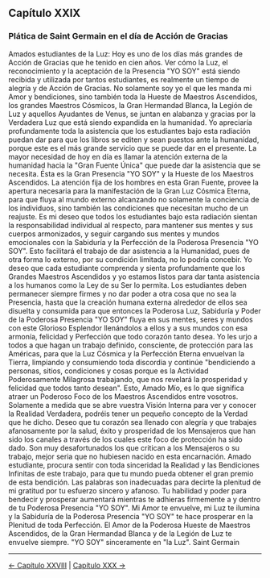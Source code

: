 ## Capítulo XXIX
### Plática de Saint Germain en el día de Acción de Gracias

Amados estudiantes de la Luz:
Hoy es uno de los días más grandes de Acción de Gracias que he tenido en cien años. Ver cómo la Luz, el reconocimiento y la aceptación de la Presencia "YO SOY" está siendo recibida y utilizada por tantos estudiantes, es realmente un tiempo de alegría y de Acción de Gracias.
No solamente soy yo el que les manda mi Amor y bendiciones, sino también toda la Hueste de Maestros Ascendidos, los grandes Maestros Cósmicos, la Gran Hermandad Blanca, la Legión de Luz y aquellos Ayudantes de Venus, se juntan en alabanza y gracias por la Verdadera Luz que está siendo expandida en la humanidad.
Yo apreciaría profundamente toda la asistencia que los estudiantes bajo esta radiación puedan dar para que los libros se editen y sean puestos ante la humanidad, porque este es el más grande servicio que se puede dar en el presente.
La mayor necesidad de hoy en día es llamar la atención externa de la humanidad hacia la "Gran Fuente Única" que puede dar la asistencia que se necesita. Ésta es la Gran Presencia "YO SOY" y la Hueste de los Maestros Ascendidos. La atención fija de los hombres en esta Gran Fuente, provee la apertura necesaria para la manifestación de la Gran Luz Cósmica Eterna, para que fluya al mundo externo alcanzando no solamente la conciencia de los individuos, sino también las condiciones que necesitan mucho de un reajuste.
Es mi deseo que todos los estudiantes bajo esta radiación sientan la responsabilidad individual al respecto, para mantener sus mentes y sus cuerpos armonizados, y seguir cargando sus mentes y mundos emocionales con la Sabiduría y la Perfección de la Poderosa Presencia "YO SOY". Esto facilitará el trabajo de dar asistencia a la Humanidad, pues de otra forma lo externo, por su condición limitada, no lo podría concebir.
Yo deseo que cada estudiante comprenda y sienta profundamente que los Grandes Maestros Ascendidos y yo estamos listos para dar tanta asistencia a los humanos como la Ley de su Ser lo permita. Los estudiantes deben permanecer siempre firmes y no dar poder a otra cosa que no sea la Presencia, hasta que la creación humana externa alrededor de ellos sea disuelta y consumida para que entonces la Poderosa Luz, Sabiduría y Poder de la Poderosa Presencia "YO SOY" fluya en sus mentes, seres y mundos con este Glorioso Esplendor llenándolos a ellos y a sus mundos con esa armonía, felicidad y Perfección que todo corazón tanto desea.
Yo les urjo a todos a que hagan un trabajo definido, consciente, de protección para las Américas, para que la Luz Cósmica y la Perfección Eterna envuelvan la Tierra, limpiando y consumiendo toda discordia y continúe "bendiciendo a personas, sitios, condiciones y cosas porque es la Actividad Poderosamente Milagrosa trabajando, que nos revelará la prosperidad y felicidad que todos tanto desean".
Esto, Amado Mío, es lo que significa atraer un Poderoso Foco de los Maestros Ascendidos entre vosotros. Solamente a medida que se abre vuestra Visión Interna para ver y conocer la Realidad Verdadera, podréis tener un pequeño concepto de la Verdad que he dicho.
Deseo que tu corazón sea llenado con alegría y que trabajes afanosamente por la salud, éxito y prosperidad de los Mensajeros que han sido los canales a través de los cuales este foco de protección ha sido dado. Son muy desafortunados los que critican a los Mensajeros o su trabajo, mejor seria que no hubiesen nacido en esta encarnación.
Amado estudiante, procura sentir con toda sinceridad la Realidad y las Bendiciones Infinitas de este trabajo, para que tu mundo pueda obtener el gran premio de esta bendición.
Las palabras son inadecuadas para decirte la plenitud de mi gratitud por tu esfuerzo sincero y afanoso. Tu habilidad y poder para bendecir y prosperar aumentará mientras te adhieras firmemente a y dentro de tu Poderosa Presencia "YO SOY".
Mi Amor te envuelve, mi Luz te ilumina y la Sabiduría de la Poderosa Presencia "YO SOY" te hace prosperar en la Plenitud de toda Perfección.
El Amor de la Poderosa Hueste de Maestros Ascendidos, de la Gran Hermandad Blanca y de la Legión de Luz te envuelve siempre.
"YO SOY" sinceramente en "la Luz".
                      Saint Germain

---
[← Capítulo XXVIII](/Capitulos/28_capitulo_28.md) | [Capítulo XXX →](/Capitulos/30_capitulo_30.md)